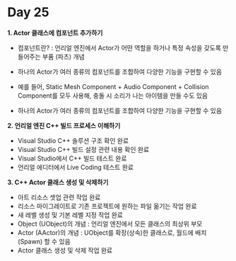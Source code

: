 # Day 25
**1. Actor 클래스에 컴포넌트 추가하기**

- 컴포넌트란? : 언리얼 엔진에서 Actor가 어떤 역할을 하거나 특정 속성을 갖도록 만들어주는 부품 (파츠) 개념
- 하나의 Actor가 여러 종류의 컴포넌트를 조합하여 다양한 기능을 구현할 수 있음
- 예를 들어, Static Mesh Component + Audio Component + Collision Component를 모두 사용해, 충돌 시 소리가 나는 아이템을 만들 수도 있음  

- 하나의 Actor가 여러 종류의 컴포넌트를 조합하여 다양한 기능을 구현할 수 있음

**2. 언리얼 엔진 C++ 빌드 프로세스 이해하기**

- Visual Studio C++ 솔루션 구조 확인 완료
- Visual Studio C++ 빌드 설정 관련 내용 확인 완료
- Visual Studio에서 C++ 빌드 테스트 완료
- 언리얼 에디터에서 Live Coding 테스트 완료

**3. C++ Actor 클래스 생성 및 삭제하기**

- 아트 리소스 셋업 관련 작업 완료
- 리소스 마이그레이트로 기존 프로젝트에 원하는 파일 옮기는 작업 완료
- 새 레벨 생성 및 기본 레벨 지정 작업 완료
- Object (UObject)의 개념 : 언리얼 엔진에서 모든 클래스의 최상위 부모
- Actor (AActor)의 개념 : UObject를 확장(상속)한 클래스로, 월드에 배치(Spawn) 할 수 있음
- Actor 클래스 생성 및 삭제 작업 완료
